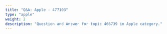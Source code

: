 ```yaml
---
title: "Q&A: Apple - 477103"
type: "apple"
weight: 2
description: "Question and Answer for topic 466739 in Apple category."
---
```

